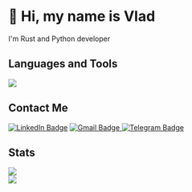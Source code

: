 <h1>👋 Hi, my name is Vlad</h1>
<p>
I'm Rust and Python developer 
</p>

## Languages and Tools
<p>
  <a href="https://skillicons.dev">
    <img src="https://skillicons.dev/icons?i=rust,actix,py,django,fastapi,postgres,mysql,mongodb,redis,docker,graphql,kafka,git,github,html,css,postman,nginx,vscode" />
  </a>
</p>

## Contact Me

<div id="badges">
    <p >
        <a href="https://www.linkedin.com/in/may42day/"><img src="https://img.shields.io/badge/LinkedIn-blue?style=for-the-badge&logo=linkedin&logoColor=white" alt="LinkedIn Badge"></a>
        <a href="mailto:vladh17dmv@gmail.com"><img src="https://img.shields.io/badge/Gmail-D14836?style=for-the-badge&logo=gmail&logoColor=white" alt="Gmail Badge">
        </a>
        <a href="https://t.me/May42day"><img src="https://img.shields.io/badge/Telegram-2CA5E0?style=for-the-badge&logo=telegram&logoColor=white" alt="Telegram Badge">
        </a>
    </p>
</div>



## Stats
<a href="https://github.com/anuraghazra/github-readme-stats">
  <img src="https://github-readme-stats.vercel.app/api/top-langs/?username=may42day" />
</a>
<div><img src="https://www.codewars.com/users/may42day/badges/large" /></div>


